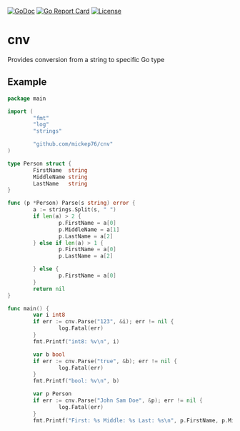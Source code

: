 [![GoDoc](https://godoc.org/github.com/mickep76/cnv?status.svg)](https://godoc.org/github.com/mickep76/cnv)
[![Go Report Card](https://goreportcard.com/badge/github.com/mickep76/cnv)](https://goreportcard.com/report/github.com/mickep76/cnv)
[![License](https://img.shields.io/badge/License-Apache%202.0-blue.svg)](https://github.com/mickep76/cnv/blob/master/LICENSE)

# cnv

Provides conversion from a string to specific Go type

## Example

```go
package main

import (
        "fmt"
        "log"
        "strings"

        "github.com/mickep76/cnv"
)

type Person struct {
        FirstName  string
        MiddleName string
        LastName   string
}

func (p *Person) Parse(s string) error {
        a := strings.Split(s, " ")
        if len(a) > 2 {
                p.FirstName = a[0]
                p.MiddleName = a[1]
                p.LastName = a[2]
        } else if len(a) > 1 {
                p.FirstName = a[0]
                p.LastName = a[2]

        } else {
                p.FirstName = a[0]
        }
        return nil
}

func main() {
        var i int8
        if err := cnv.Parse("123", &i); err != nil {
                log.Fatal(err)
        }
        fmt.Printf("int8: %v\n", i)

        var b bool
        if err := cnv.Parse("true", &b); err != nil {
                log.Fatal(err)
        }
        fmt.Printf("bool: %v\n", b)

        var p Person
        if err := cnv.Parse("John Sam Doe", &p); err != nil {
                log.Fatal(err)
        }
        fmt.Printf("First: %s Middle: %s Last: %s\n", p.FirstName, p.MiddleName, p.LastName)
```
